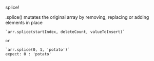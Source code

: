 splice! 

.splice() mutates the original array by removing,  replacing or adding elements in place

	`arr.splice(startIndex, deleteCount, valueToInsert)`

	or

	`arr.splice(0, 1, 'potato')`
	expect: 0 : 'potato'